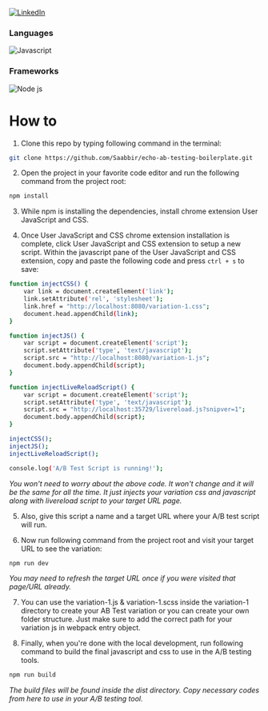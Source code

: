 [![LinkedIn][linkedin-shield]][linkedin-url]

### Languages

![Javascript][javascript-shield]

### Frameworks

![Node js][nodejs-shield]

# How to

1. Clone this repo by typing following command in the terminal:

```sh
git clone https://github.com/Saabbir/echo-ab-testing-boilerplate.git
```

2. Open the project in your favorite code editor and run the following command from the project root:

```sh
npm install
```

3. While npm is installing the dependencies, install chrome extension User JavaScript and CSS.

4. Once User JavaScript and CSS chrome extension installation is complete, click User JavaScript and CSS extension to setup a new script.
   Within the javascript pane of the User JavaScript and CSS extension, copy and paste the following code and press `ctrl + s` to save:

```sh
function injectCSS() {
	var link = document.createElement('link');
	link.setAttribute('rel', 'stylesheet');
	link.href = "http://localhost:8080/variation-1.css";
	document.head.appendChild(link);
}

function injectJS() {
	var script = document.createElement('script');
	script.setAttribute('type', 'text/javascript');
	script.src = "http://localhost:8080/variation-1.js";
	document.body.appendChild(script);
}

function injectLiveReloadScript() {
	var script = document.createElement('script');
	script.setAttribute('type', 'text/javascript');
	script.src = "http://localhost:35729/livereload.js?snipver=1";
	document.body.appendChild(script);
}

injectCSS();
injectJS();
injectLiveReloadScript();

console.log('A/B Test Script is running!');
```

*You won't need to worry about the above code. It won't change and it will be the same for all the time. It just injects your variation css and javascript along with livereload script to your target URL page.*

5. Also, give this script a name and a target URL where your A/B test script will run.

6. Now run following command from the project root and visit your target URL to see the variation:

```sh
npm run dev
```

*You may need to refresh the target URL once if you were visited that page/URL already.*

7. You can use the variation-1.js & variation-1.scss inside the variation-1 directory to create your AB Test variation or you can create your own folder structure. Just make sure to add the correct path for your variation js in webpack entry object.

8. Finally, when you're done with the local development, run following command to build the final javascript and css to use in the A/B testing tools.

```sh
npm run build
```

*The build files will be found inside the dist directory. Copy necessary codes from here to use in your A/B testing tool.*

<!-- MARKDOWN LINKS & IMAGES -->
<!-- https://www.markdownguide.org/basic-syntax/#reference-style-links -->

[linkedin-shield]: https://img.shields.io/badge/LinkedIn-0077B5?style=for-the-badge&logo=linkedin&logoColor=white
[linkedin-url]: https://www.linkedin.com/in/thesaabbir
[javascript-shield]: https://img.shields.io/badge/JavaScript-323330?style=for-the-badge&logo=javascript&logoColor=F7DF1E
[nodejs-shield]: https://img.shields.io/badge/Node.js-339933?style=for-the-badge&logo=nodedotjs&logoColor=white
